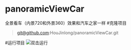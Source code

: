 # panoramicViewCar
全景看车（内景720和外景360）效果和汽车之家一样
#克隆项目

>git@github.com:HouJinlong/panoramicViewCar.git

#运行项目
![双击运行](https://all.img.s105.cn/kfupload/up/201810/30111745_9333.png)


